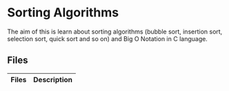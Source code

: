 # Sorting Algorithms
The aim of this is learn about sorting algorithms (bubble sort, insertion sort, selection sort, quick sort and so on) and Big O Notation in C language.
## Files

|Files| Description|
|:------|:-----------:|


